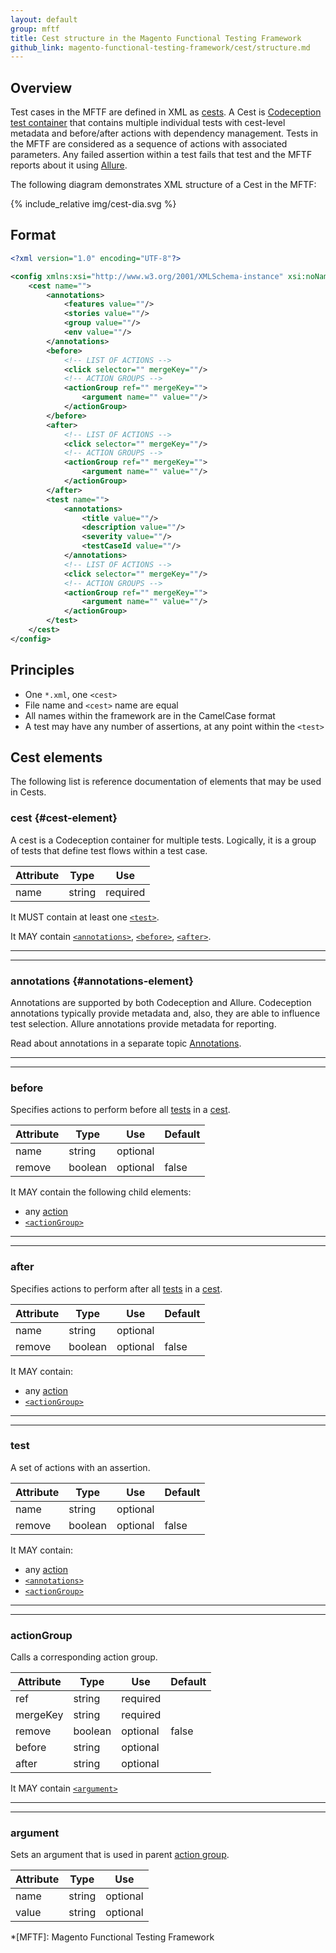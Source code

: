 ```yaml
---
layout: default
group: mftf
title: Cest structure in the Magento Functional Testing Framework
github_link: magento-functional-testing-framework/cest/structure.md
---
```



## Overview

Test cases in the MFTF are defined in XML as [cests][cest].
A Cest is [Codeception test container][codeception cest] that contains multiple individual tests with cest-level metadata and before/after actions with dependency management.
Tests in the MFTF are considered as a sequence of actions with associated parameters.
Any failed assertion within a test fails that test and the MFTF reports about it using [Allure].

The following diagram demonstrates XML structure of a Cest in the MFTF:

{% include_relative img/cest-dia.svg %}

## Format

```xml
<?xml version="1.0" encoding="UTF-8"?>

<config xmlns:xsi="http://www.w3.org/2001/XMLSchema-instance" xsi:noNamespaceSchemaLocation="../../../../../../vendor/magento/magento2-acceptance-test-framework/src/Magento/AcceptanceTestFramework/Test/etc/testSchema.xsd">
    <cest name="">
        <annotations>
            <features value=""/>
            <stories value=""/>
            <group value=""/>
            <env value=""/>
        </annotations>
        <before>
            <!-- LIST OF ACTIONS -->
            <click selector="" mergeKey=""/>
            <!-- ACTION GROUPS -->
            <actionGroup ref="" mergeKey="">
                <argument name="" value=""/>
            </actionGroup>       
        </before>
        <after>
            <!-- LIST OF ACTIONS -->
            <click selector="" mergeKey=""/>
            <!-- ACTION GROUPS -->
            <actionGroup ref="" mergeKey="">
                <argument name="" value=""/>
            </actionGroup> 
        </after>
        <test name="">
            <annotations>
                <title value=""/>
                <description value=""/>
                <severity value=""/>
                <testCaseId value=""/>
            </annotations>
            <!-- LIST OF ACTIONS -->
            <click selector="" mergeKey=""/>
            <!-- ACTION GROUPS -->
            <actionGroup ref="" mergeKey="">
                <argument name="" value=""/>
            </actionGroup>
        </test>
    </cest>
</config> 
```

## Principles

* One `*.xml`, one `<cest>`
* File name and `<cest>` name are equal
* All names within the framework are in the CamelCase format
* A test may have any number of assertions, at any point within the `<test>`

## Cest elements

The following list is reference documentation of elements that may be used in Cests.

### cest {#cest-element}

A cest is a Codeception container for multiple tests. Logically, it is a group of tests that define test flows within a test case.

Attribute|Type|Use
---|---|---
name|string|required

It MUST contain at least one [`<test>`][test].

It MAY contain [`<annotations>`][annotations], [`<before>`][before], [`<after>`][after].

***
***

### annotations {#annotations-element}

Annotations are supported by both Codeception and Allure.
Codeception annotations typically provide metadata and, also, they are able to influence test selection.
Allure annotations provide metadata for reporting.

Read about annotations in a separate topic [Annotations][annotations].

***
***

### before

Specifies actions to perform before all [tests][test] in a [cest].

Attribute|Type|Use|Default
---|---|---|---
name|string|optional|
remove|boolean|optional|false

It MAY contain the following child elements:
 
 * any [action]
 * [`<actionGroup>`][action group]

***
***
 
### after

Specifies actions to perform after all [tests][test] in a [cest].

Attribute|Type|Use|Default
---|---|---|---
name|string|optional|
remove|boolean|optional|false

It MAY contain:
 
 * any [action]
 * [`<actionGroup>`][action group]
 
***
***
 
### test

A set of actions with an assertion.

Attribute|Type|Use|Default
---|---|---|---
name|string|optional|
remove|boolean|optional|false

It MAY contain:
 
 * any [action]
 * [`<annotations>`][annotations]
 * [`<actionGroup>`][action group]
 
***
***

### actionGroup

Calls a corresponding action group.

Attribute|Type|Use|Default
---|---|---|---
ref|string|required|	
mergeKey|string|required|	
remove|boolean|optional|false
before|string|optional|	
after|string|optional|

It MAY contain [`<argument>`][argument]


***
***

### argument

Sets an argument that is used in parent [action group].

Attribute|Type|Use
---|---|---
name|string|optional	
value|string|optional


<!-- LINKS DEFINITIONS -->

[action]: ./actions.html
[action group]: #actiongroup
[after]: #after
[annotations]: ./annotations.html
[argument]: #argument
[before]: #before
[cest]: #cest
[test]: #test

[Allure]: https://github.com/allure-framework/
[codeception cest]: http://codeception.com/docs/07-AdvancedUsage#Cest-Classes

<!-- Abbreviations -->

*[MFTF]: Magento Functional Testing Framework 